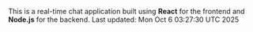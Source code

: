 This is a real-time chat application built using **React** for the frontend and **Node.js** for the backend.
Last updated: Mon Oct  6 03:27:30 UTC 2025
